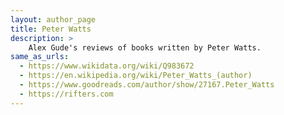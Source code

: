 ```yaml
---
layout: author_page
title: Peter Watts
description: >
    Alex Gude's reviews of books written by Peter Watts.
same_as_urls:
  - https://www.wikidata.org/wiki/Q983672
  - https://en.wikipedia.org/wiki/Peter_Watts_(author)
  - https://www.goodreads.com/author/show/27167.Peter_Watts
  - https://rifters.com
---
```

